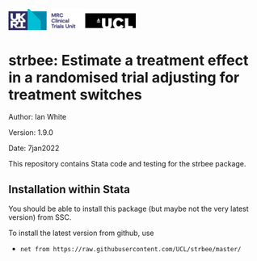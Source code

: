 <a href ="https://www.mrcctu.ucl.ac.uk/"><img src="MRCCTU_at_UCL_Logo.png" width="50%" /></a>

# strbee: Estimate a treatment effect in a randomised trial adjusting for treatment switches

Author: Ian White

Version: 1.9.0

Date: 7jan2022

This repository contains Stata code and testing for the strbee package.

## Installation within Stata
You should be able to install this package (but maybe not the very latest version) from SSC.

To install the latest version from github, use
- `net from https://raw.githubusercontent.com/UCL/strbee/master/`
